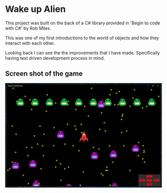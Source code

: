 # Wake up Alien

This project was built on the back of a C# library provided in 'Begin to code with C#'
by Rob Miles.

This was one of my first introductions to the world of objects and how they
interact with each other.

Looking back I can see the the improvements that I have made. Specifically having
test driven development process in mind.

## Screen shot of the game
![Alt text](img/wakeupalien.png)
